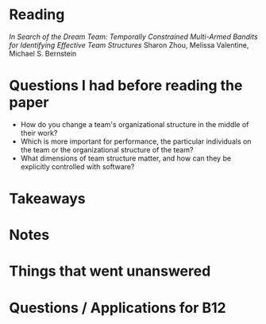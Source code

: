 # Reading
*In Search of the Dream Team: Temporally Constrained Multi-Armed Bandits for Identifying Effective Team Structures*
Sharon Zhou, Melissa Valentine, Michael S. Bernstein

# Questions I had before reading the paper
* How do you change a team's organizational structure in the middle of their work?
* Which is more important for performance, the particular individuals on the team or the organizational structure of the team?
* What dimensions of team structure matter, and how can they be explicitly controlled with software?

# Takeaways

# Notes

# Things that went unanswered

# Questions / Applications for B12
